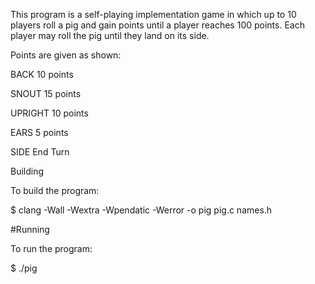 
This program is a self-playing implementation game in which up to 10 players roll a pig and gain points until a player reaches 100 points. Each player may roll the pig until they land on its side.

Points are given as shown:

BACK 10 points

SNOUT 15 points

UPRIGHT 10 points

EARS 5 points

SIDE End Turn

Building

To build the program:

$ clang -Wall -Wextra -Wpendatic -Werror -o pig pig.c names.h

#Running

To run the program:

$ ./pig

